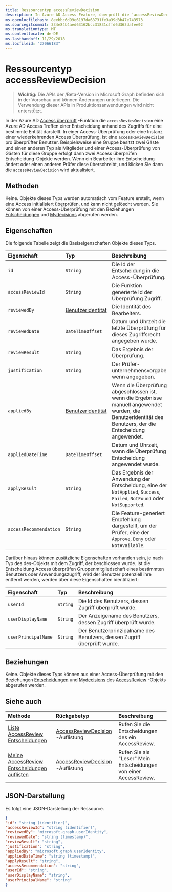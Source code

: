 ```yaml
---
title: Ressourcentyp accessReviewDecision
description: In Azure AD Access Feature, überprüft die `accessReviewDecision` eine Azure AD Access Treffen einer Entscheidung anhand des Zugriffs für eine bestimmte Entität darstellt.  In einer Access-Überprüfung oder eine Instanz einer wiederkehrenden Access Überprüfung, ist eine `accessReviewDecision` pro überprüfter Benutzer.  Beispielsweise eine Gruppe besitzt zwei Gäste und einen anderen Typ als Mitglieder und einer Access-Überprüfung von Gästen für diese Gruppe erfolgt dann zwei Access überprüfen Entscheidung-Objekte werden.  Wenn ein Bearbeiter ihre Entscheidung ändert oder einen anderen Prüfer diese überschreibt, und klicken Sie dann die `accessReviewDecision` wird aktualisiert.
ms.openlocfilehash: 8eebbc6d99e6197da68731fe3a39d3b47e743573
ms.sourcegitcommit: 334e84b4aed63162bcc31831cffd6d363dafee02
ms.translationtype: MT
ms.contentlocale: de-DE
ms.lasthandoff: 11/29/2018
ms.locfileid: "27066183"
---
```

# <a name="accessreviewdecision-resource-type"></a>Ressourcentyp accessReviewDecision

> **Wichtig:** Die APIs der /Beta-Version in Microsoft Graph befinden sich in der Vorschau und können Änderungen unterliegen. Die Verwendung dieser APIs in Produktionsanwendungen wird nicht unterstützt.

In der Azure AD [Access überprüft](accessreviews-root.md) -Funktion die `accessReviewDecision` eine Azure AD Access Treffen einer Entscheidung anhand des Zugriffs für eine bestimmte Entität darstellt.  In einer Access-Überprüfung oder eine Instanz einer wiederkehrenden Access Überprüfung, ist eine `accessReviewDecision` pro überprüfter Benutzer.  Beispielsweise eine Gruppe besitzt zwei Gäste und einen anderen Typ als Mitglieder und einer Access-Überprüfung von Gästen für diese Gruppe erfolgt dann zwei Access überprüfen Entscheidung-Objekte werden.  Wenn ein Bearbeiter ihre Entscheidung ändert oder einen anderen Prüfer diese überschreibt, und klicken Sie dann die `accessReviewDecision` wird aktualisiert.


## <a name="methods"></a>Methoden

Keine.  Objekte dieses Typs werden automatisch vom Feature erstellt, wenn eine Access initialisiert überprüfen, und kann nicht gelöscht werden.  Sie können von einer Access-Überprüfung mit den Beziehungen [Entscheidungen](../api/accessreview-listdecisions.md) und [Mydecisions](../api/accessreview-listmydecisions.md) abgerufen werden.

## <a name="properties"></a>Eigenschaften

Die folgende Tabelle zeigt die Basiseigenschaften Objekte dieses Typs. 

| Eigenschaft                        | Typ                         | Beschreibung                                                                                            |
| :------------------------------ | :-----------------------     | :----------------------------------------------------------------------------------------------------- |
| `id`                            |`String`                      | Die Id der Entscheidung in die Access-Überprüfung.                                                                                     |
| `accessReviewId`                |`String`                      | Die Funktion generierte Id der Überprüfung Zugriff.                                                                                       |
| `reviewedBy`                    |[Benutzeridentität](useridentity.md)| Die Identität des Bearbeiters.                                                                                       |
| `reviewedDate`                  |`DateTimeOffset`              | Datum und Uhrzeit die letzte Überprüfung für dieses Zugriffsrecht angegeben wurde.                                                                         |
| `reviewResult`                  |`String`                      | Das Ergebnis der Überprüfung.                                                                                    |
| `justification`                 |`String`                      | Der Prüfer-unternehmensvorgabe, wenn angegeben.                                                                         |
| `appliedBy`                     |[Benutzeridentität](useridentity.md)| Wenn die Überprüfung abgeschlossen ist, wenn die Ergebnisse manuell angewendet wurden, die Benutzeridentität des Benutzers, der die Entscheidung angewendet.                                                           |
| `appliedDateTime`               |`DateTimeOffset`              | Datum und Uhrzeit, wann die Überprüfung Entscheidung angewendet wurde.                                                          |
| `applyResult`                   |`String`                      | Das Ergebnis der Anwendung der Entscheidung, eine der `NotApplied`, `Success`, `Failed`, `NotFound` oder `NotSupported`.                      |
| `accessRecommendation`          |`String`                      | Die Feature-generiert Empfehlung dargestellt, um der Prüfer, eine der `Approve`, `Deny` oder `NotAvailable`. |


Darüber hinaus können zusätzliche Eigenschaften vorhanden sein, je nach Typ des des-Objekts mit dem Zugriff, der beschlossen wurde.  Ist die Entscheidung Access überprüfen Gruppenmitgliedschaft eines bestimmten Benutzers oder Anwendungszugriff, wird der Benutzer potenziell ihre entfernt werden, werden über diese Eigenschaften identifiziert:

| Eigenschaft                        | Typ                         | Beschreibung                                                                                            |
| :------------------------------ | :-----------------------     | :----------------------------------------------------------------------------------------------------- |
| `userId`                            |`String`                      | Die Id des Benutzers, dessen Zugriff überprüft wurde.                                                                                    |
| `userDisplayName`                            |`String`                      | Der Anzeigename des Benutzers, dessen Zugriff überprüft wurde.                                                                                     |
| `userPrincipalName`                            |`String`                      | Der Benutzerprinzipalname des Benutzers, dessen Zugriff überprüft wurde.                                                                                     |



## <a name="relationships"></a>Beziehungen

Keine.  Objekte dieses Typs können aus einer Access-Überprüfung mit den Beziehungen [Entscheidungen](../api/accessreview-listdecisions.md) und [Mydecisions](../api/accessreview-listmydecisions.md) des [AccessReview](accessreview.md) -Objekts abgerufen werden.

## <a name="see-also"></a>Siehe auch

| Methode           | Rückgabetyp    |Beschreibung|
|:---------------|:--------|:----------|
|[Liste AccessReview Entscheidungen](../api/accessreview-listdecisions.md) |      [AccessReviewDecision](accessreviewdecision.md) -Auflistung| Rufen Sie die Entscheidungen des ein AccessReview.|
|[Meine AccessReview Entscheidungen auflisten](../api/accessreview-listmydecisions.md) |     [AccessReviewDecision](accessreviewdecision.md) -Auflistung| Rufen Sie als "Leser" Mein Entscheidungen von einer AccessReview.|

## <a name="json-representation"></a>JSON-Darstellung

Es folgt eine JSON-Darstellung der Ressource.

<!-- {
  "blockType": "resource",
  "optionalProperties": [

  ],
  "@odata.type": "microsoft.graph.accessReviewDecision"
}-->

```json
{
"id": "string (identifier)",
"accessReviewId": "string (identifier)",
"reviewedBy": "microsoft.graph.userIdentity",
"reviewedDate": "string (timestamp)",
"reviewResult": "string",
"justification": "string",
"appliedBy": "microsoft.graph.userIdentity",
"appliedDateTime": "string (timestamp)",
"applyResult": "string",
"accessRecommendation": "string",
"userId": "string",
"userDisplayName": "string",
"userPrincipalName": "string"
}

```

<!-- {
  "type": "#page.annotation",
  "description": "accessReviewDecision resource",
  "keywords": "",
  "section": "documentation",
  "tocPath": ""
}-->